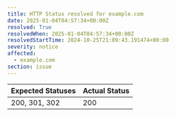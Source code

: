 ```yaml
---
title: HTTP Status resolved for example.com
date: 2025-01-04T04:57:34+00:00Z
resolved: True
resolvedWhen: 2025-01-04T04:57:34+00:00Z
resolvedStartTime: 2024-10-25T21:09:43.191474+00:00
severity: notice
affected:
  - example.com
section: issue
---
```


| Expected Statuses | Actual Status  |
|-------------------|----------------|
| 200, 301, 302 | 200 |
